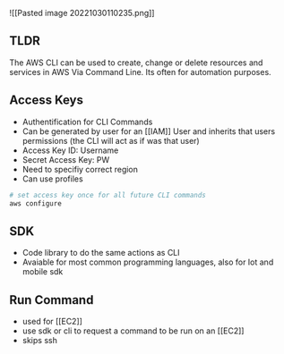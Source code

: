 
![[Pasted image 20221030110235.png]]

## TLDR
The AWS CLI can be used to create, change or delete resources and services in AWS Via Command Line. Its often for automation purposes.

## Access Keys
- Authentification for CLI Commands 
- Can be generated by user for an [[IAM]] User and inherits that users permissions (the CLI will act as if was that user)
- Access Key ID: Username 
- Secret Access Key: PW
- Need to specifiy correct region
- Can use profiles

``` bash
# set access key once for all future CLI commands
aws configure 
```

## SDK
- Code library to do the same actions as CLI
- Avaiable for most common programming languages, also for Iot and mobile sdk

## Run Command
- used for [[EC2]]
- use sdk or cli to request a command to be run on an [[EC2]]
- skips ssh 